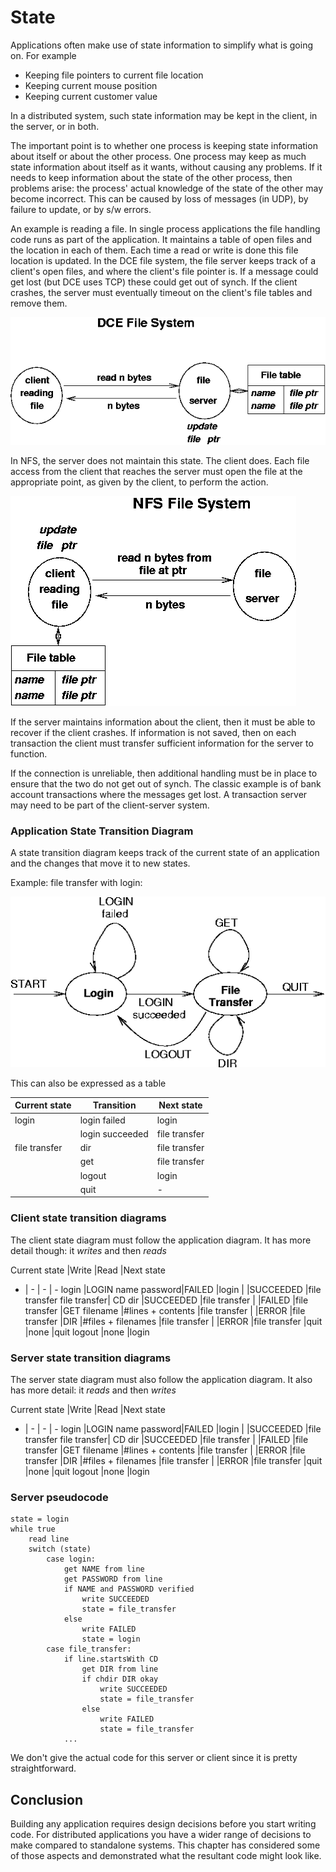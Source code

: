 # State

 Applications often make use of state information to simplify what is going on. For example

* Keeping file pointers to current file location
* Keeping current mouse position
* Keeping current customer value

In a distributed system, such state information may be kept in the client, in the server, or in both.

The important point is to whether one process is keeping state information about itself or about the other process. One process may keep as much state information about itself as it wants, without causing any problems. If it needs to keep information about the state of the other process, then problems arise: the process' actual knowledge of the state of the other may become incorrect. This can be caused by loss of messages (in UDP), by failure to update, or by s/w errors.

An example is reading a file. In single process applications the file handling code runs as part of the application. It maintains a table of open files and the location in each of them. Each time a read or write is done this file location is updated. In the DCE file system, the file server keeps track of a client's open files, and where the client's file pointer is. If a message could get lost (but DCE uses TCP) these could get out of synch. If the client crashes, the server must eventually timeout on the client's file tables and remove them. 

![dce](../assets/dce.png)

In NFS, the server does not maintain this state. The client does. Each file access from the client that reaches the server must open the file at the appropriate point, as given by the client, to perform the action.

![nfs](../assets/nfs.png)

 If the server maintains information about the client, then it must be able to recover if the client crashes. If information is not saved, then on each transaction the client must transfer sufficient information for the server to function.

If the connection is unreliable, then additional handling must be in place to ensure that the two do not get out of synch. The classic example is of bank account transactions where the messages get lost. A transaction server may need to be part of the client-server system.

### Application State Transition Diagram

A state transition diagram keeps track of the current state of an application and the changes that move it to new states.

Example: file transfer with login: 

![app](../assets/app.png)

This can also be expressed as a table 

Current state 	|Transition 	|Next state
      -         |       -       |    -
login 	        |login failed   |login
                |login succeeded|file transfer
file transfer   |dir 	        |file transfer
                |get            |file transfer
                |logout         |login
                |quit           |- 
                

### Client state transition diagrams                 

The client state diagram must follow the application diagram. It has more detail though: it *writes* and then *reads*

Current state  |Write 	    |Read               |Next state
   -    |        -          |         -         |       -
login 	|LOGIN name password|FAILED             |login
        |                   |SUCCEEDED 	        |file transfer
file transfer| 	CD dir      |SUCCEEDED 	        |file transfer
        |                   |FAILED             |file transfer
        |GET filename 	    |#lines + contents  |file transfer
        |                   |ERROR              |file transfer
        |DIR                |#files + filenames |file transfer
        |                   |ERROR              |file transfer
        |quit               |none               |quit
logout  |none               |login 


### Server state transition diagrams

The server state diagram must also follow the application diagram. It also has more detail: it *reads* and then *writes*

Current state  |Write 	    |Read               |Next state
   -    |        -          |         -         |       -
login 	|LOGIN name password|FAILED             |login
        |                   |SUCCEEDED 	        |file transfer
file transfer| 	CD dir      |SUCCEEDED 	        |file transfer
        |                   |FAILED             |file transfer
        |GET filename 	    |#lines + contents  |file transfer
        |                   |ERROR              |file transfer
        |DIR                |#files + filenames |file transfer
        |                   |ERROR              |file transfer
        |quit               |none               |quit
logout  |none               |login 

### Server pseudocode

```
state = login
while true
    read line
    switch (state)
        case login:
            get NAME from line
            get PASSWORD from line
            if NAME and PASSWORD verified
                write SUCCEEDED
                state = file_transfer
            else
                write FAILED
                state = login
        case file_transfer:
            if line.startsWith CD
                get DIR from line
                if chdir DIR okay
                    write SUCCEEDED
                    state = file_transfer
                else
                    write FAILED
                    state = file_transfer
            ...
```

We don't give the actual code for this server or client since it is pretty straightforward. 

## Conclusion

Building any application requires design decisions before you start writing code. For distributed applications you have a wider range of decisions to make compared to standalone systems. This chapter has considered some of those aspects and demonstrated what the resultant code might look like. 